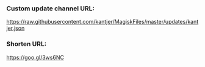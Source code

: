  ### Custom update channel URL:
 
 https://raw.githubusercontent.com/kantjer/MagiskFiles/master/updates/kantjer.json


### Shorten URL:

https://goo.gl/3ws6NC
